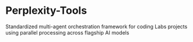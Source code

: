 # Perplexity-Tools
Standardized multi-agent orchestration framework for coding Labs projects using parallel processing across flagship AI models

